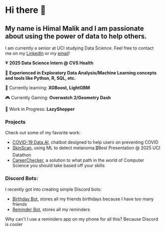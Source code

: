 # Hi there 👋


## My name is Himal Malik and I am passionate about using the power of data to help others.

I am currently a senior at UCI studying Data Science. Feel free to contact me on my [LinkedIn](https://www.linkedin.com/in/himal-malik-data-sci/) or my [email](mailto:himalm100@gmail.com)!

💗 **2025 Data Science Intern @ CVS Health**  

🔭 **Experienced in Exploratory Data Analysis/Machine Learning concepts and tools like Python, R, SQL, etc.** 

🌱 Currently learning: **XGBoost, LightGBM**

🎮 Currently Gaming: **Overwatch 2/Geometry Dash**

🔧 Work in Progress: **LazyShopper**

### Projects
Check out some of my favorite work:
- [COVID-19 Data AI](https://github.com/anonymous-himalayas/COVID-19_Data_AI), chatbot designed to help users on preventing COVID
- [SkinScan](https://github.com/anonymous-himalayas/Datathon_Health_Centers), using ML to detect melanoma.🎖️Best Presentation @ 2025 UCI Datathon
- [CareerChecker](https://github.com/anonymous-himalayas/CareerChecker), a solution to what path in the world of Computer Science you should take based off your skills

### Discord Bots:
I recently got into creating simple Discord bots:
- [Birthday Bot](https://github.com/anonymous-himalayas/birthday-bot), stores all my friends birthdays because I have too many friends
- [Reminder Bot](https://github.com/anonymous-himalayas/reminder-bot), stores all my reminders

Why can't I use a reminders app on my phone for all this? Because Discord is cooler
<!--
**anonymous-himalayas/anonymous-himalayas** is a ✨ _special_ ✨ repository because its `README.md` (this file) appears on your GitHub profile.

Here are some ideas to get you started:

- 🔭 I’m currently working on ...
- 🌱 I’m currently learning ...
- 👯 I’m looking to collaborate on ...
- 🤔 I’m looking for help with ...
- 💬 Ask me about ...
- 📫 How to reach me: ...
- 😄 Pronouns: ...
- ⚡ Fun fact: ...
-->


